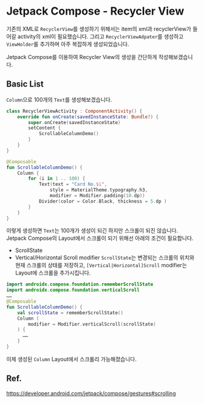 # Jetpack Compose - Recycler View
기존의 XML로 `RecyclerView`를 생성하기 위해서는 item의 xml과 recyclerView가 들어갈 activity의 xml이 필요했습니다. 그리고 `RecyclerViewAdpater`를 생성하고 `ViewHolder`를 추가하며 아주 복잡하게 생성되었습니다. 

Jetpack Compose를 이용하여 Recycler View의 생성을 간단하게 작성해보겠습니다. 

## Basic List
`Column`으로 100개의 `Text`를 생성해보겠습니다.
```kotlin 
class RecyclerViewActivity : ComponentActivity() {
    override fun onCreate(savedInstanceState: Bundle?) {
        super.onCreate(savedInstanceState)
        setContent {
            ScrollableColumnDemo()
        }
    }
}

@Composable
fun ScrollableColumnDemo() {
    Column {
        for (i in 1 .. 100) {
            Text(text = "Card No.$i",
                style = MaterialTheme.typography.h3,
                modifier = Modifier.padding(10.dp))
            Divider(color = Color.Black, thickness = 5.dp )
        }
    }
}
```

이렇게 생성하면 `Text`는 100개가 생성이 되긴 하지만 스크롤이 되진 않습니다. 
Jetpack Compose의 Layout에서 스크롤이 되기 위해선 아래의 조건이 필요합니다. 
- ScrollState
- Vertical/Horizontal Scroll modifier
`ScrollState`는 변경되는 스크롤의 위치와 현재 스크롤의 상태를 저장하고, `[Vertical|Horizontal]Scroll` modifier는 Layout에 스크롤을 추가시킵니다. 

```kotlin
import androidx.compose.foundation.rememberScrollState
import androidx.compose.foundation.verticalScroll
……
@Composable
fun ScrollableColumnDemo() {
    val scrollState = rememberScrollState()
    Column (
        modifier = Modifier.verticalScroll(scrollState)
    ) {
      ……
    }
}
```
이제 생성된 `Column` Layout에서 스크롤리 가능해졌습니다. 


## Ref. 
https://developer.android.com/jetpack/compose/gestures#scrolling <br>
